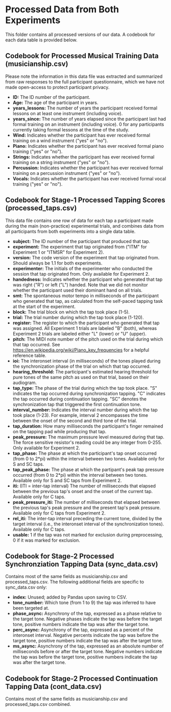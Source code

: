 # Processed Data from Both Experiments

This folder contains all processed versions of our data. A codebook for each data table is provided below.

## Codebook for Processed Musical Training Data (musicianship.csv)
Please note the information in this data file was extracted and summarized from raw responses to the full participant questionnaire, which we have not made open-access to protect participant privacy.

- **ID:** The ID number of the participant.
- **Age:** The age of the participant in years.
- **years_lessons:** The number of years the participant received formal lessons on at least one instrument (including voice).
- **years_since:** The number of years elapsed since the participant last had formal training on an instrument (including voice). 0 for any participants currently taking formal lessons at the time of the study.
- **Wind:** Indicates whether the participant has ever received formal training on a wind instrument ("yes" or "no").
- **Piano:** Indicates whether the participant has ever received formal piano training ("yes" or "no").
- **Strings:** Indicates whether the participant has ever received formal training on a string instrument ("yes" or "no").
- **Percussion:** Indicates whether the participant has ever received formal training on a percussion instrument ("yes" or "no").
- **Vocals:** Indicates whether the participant has ever received formal vocal training ("yes" or "no").

## Codebook for Stage-1 Processed Tapping Scores (processed_taps.csv)
This data file contains one row of data for each tap a participant made during the main (non-practice) experimental trials, and combines data from all participants from both experiments into a single data table.

- **subject:** The ID number of the participant that produced that tap.
- **experiment:** The experiment that tap originated from ("ITM" for Experiment 1 or "ITMSR" for Experiment 2).
- **version:** The code version of the experiment that tap originated from. Should always be 1.1 for both experiments.
- **experimenter:** The initials of the experimenter who conducted the session that tap originated from. Only available for Experiment 2.
- **handedness:** Indicates whether the participant who generated that tap was right ("R") or left ("L") handed. Note that we did not monitor whether the participant used their dominant hand on all trials.
- **smt:** The spontaneous motor tempo in milliseconds of the participant who generated that tap, as calculated from the self-paced tapping task at the start of the experiment.
- **block:** The trial block on which the tap took place (1-5).
- **trial:** The trial number during which the tap took place (1-120).
- **register:** The register to which the participant who generated that tap was assigned. All Experiment 1 trials are labeled "B" (both), whereas Experiment 2 trials are labeled either "L" (lower) or "U" (upper).
- **pitch:** The MIDI note number of the pitch used on the trial during which that tap occurred. See https://en.wikipedia.org/wiki/Piano_key_frequencies for a helpful reference table.  
- **ioi:** The interonset interval (in milliseconds) of the tones played during the synchronization phase of the trial on which that tap occurred.
- **hearing_threshold:** The participant's estimated hearing threshold for pure tones of the same pitch as used on that trial, based on their audiogram.
- **tap_type:** The phase of the trial during which the tap took place. "S" indicates the tap occurred during synchronization tapping. "C" indicates the tap occurred during continuation tapping. "SC" denotes the synchronization tap that triggered the first continuation tone.
- **interval_number:** Indicates the interval number during which the tap took place (1-23). For example, interval 2 encompasses the time between the onset of the second and third tone of the trial.
- **tap_duration:** How many milliseconds the participant's finger remained on the tapping pad while producing that tap.
- **peak_pressure:** The maximum pressure level measured during that tap. The force sensitive resistor's reading could be any integer from 0-255. Only available for Experiment 2.
- **tap_phase:** The phase at which the participant's tap onset occurred (from 0 to 2*pi) within the interval between two tones. Available only for S and SC taps.
- **tap_peak_phase:** The phase at which the partipant's peak tap pressure occurred (from 0 to 2*pi) within the interval between two tones. Available only for S and SC taps from Experiment 2.
- **iti:** (ITI = inter-tap interval) The number of milliseconds that elapsed between the previous tap's onset and the onset of the current tap. Available only for C taps.
- **peak_pressure_iti:** The number of milliseconds that elapsed between the previous tap's peak pressure and the present tap's peak pressure. Available only for C taps from Experiment 2.
- **rel_iti:** The inter-tap interval preceding the current tone, divided by the target interval (i.e., the interonset interval of the synchronization tones). Available only for C taps.
- **usable:** 1 if the tap was not marked for exclusion during preprocessing, 0 if it was marked for exclusion.

## Codebook for Stage-2 Processed Synchronziation Tapping Data (sync_data.csv)
Contains most of the same fields as musicianship.csv and processed_taps.csv. The following additional fields are specific to sync_data.csv only:

- **index:** Unused; added by Pandas upon saving to CSV.
- **tone_number:** Which tone (from 1 to 9) the tap was inferred to have been targeted at.
- **phase_async:** Asynchrony of the tap, expressed as a phase relative to the target tone. Negative phases indicate the tap was before the target tone, positive numbers indicate the tap was after the target tone.
- **perc_async:** Asynchrony of the tap, expressed as a percent of the interonset interval. Negative percents indicate the tap was before the target tone, positive numbers indicate the tap was after the target tone.
- **ms_async:** Asynchrony of the tap, expressed as an absolute number of milliseconds before or after the target tone. Negative numbers indicate the tap was before the target tone, positive numbers indicate the tap was after the target tone.

## Codebook for Stage-2 Processed Continuation Tapping Data (cont_data.csv)
Contains most of the same fields as musicianship.csv and processed_taps.csv combined.



